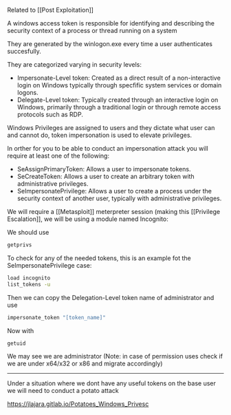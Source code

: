 
Related to [[Post Exploitation]]

A windows access token is responsible for identifying and describing the security context of a process or thread running on a system

They are generated by the winlogon.exe every time a user authenticates succesfully.

They are categorized varying in security levels:

- Impersonate-Level token: Created as a direct result of a non-interactive login on Windows typically through specfific system services or domain logons.
- Delegate-Level token: Typically created through an interactive login on Windows, primarily through a traditional login or through remote access protocols such as RDP.


Windows Privileges are assigned to users and they dictate what user can and cannot do, token impersonation is used to elevate privileges.

In orther for you to be able to conduct an impersonation attack you will require at least one of the following:

- SeAssignPrimaryToken: Allows a user to impersonate tokens.
- SeCreateToken: Allows a user to create an arbitrary token with administrative privileges.
- SeImpersonatePrivilege: Allows a user to create a process under the security context of another user, typically with administrative privileges.

We will require a [[Metasploit]] meterpreter session (making this [[Privilege Escalation]], we will be using a module named Incognito:

We should use

``` bash
getprivs
```

To check for any of the needed tokens, this is an example fot the SeImpersonatePrivilege case:

``` bash
load incognito
list_tokens -u
```

Then we can copy the Delegation-Level token name of administrator and use

``` bash
impersonate_token "[token_name]"
```

Now with

``` bash
getuid
```

We may see we are administrator (Note: in case of permission uses check if we are under x64/x32 or x86 and migrate accordingly)

---

Under  a situation where we dont have any useful tokens on the base user we will need to conduct a potato attack

https://jlajara.gitlab.io/Potatoes_Windows_Privesc